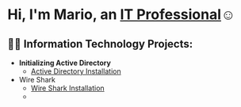 <h1>Hi, I'm Mario, an <a href="https://www.linkedin.com/in/mario-rodas-109ab715b/">IT Professional</a>☺</h1>

<h2>👨‍💻 Information Technology Projects:</h2>

- <b>Initializing Active Directory</b>
  - [Active Directory Installation](https://github.com/MarioJrodas/Initializing-Active-Directory/blob/main/README.md)
- Wire Shark   
    - [Wire Shark Installation](https://github.com/MarioJrodas/Wire-Shark-Install)
    - 
